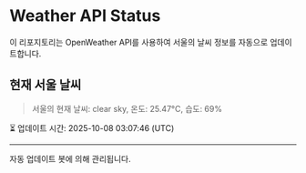 
# Weather API Status

이 리포지토리는 OpenWeather API를 사용하여 서울의 날씨 정보를 자동으로 업데이트합니다.

## 현재 서울 날씨
> 서울의 현재 날씨: clear sky, 온도: 25.47°C, 습도: 69%

⏳ 업데이트 시간: 2025-10-08 03:07:46 (UTC)

---
자동 업데이트 봇에 의해 관리됩니다.
